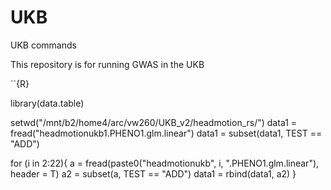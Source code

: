# UKB
UKB commands


This repository is for running GWAS in the UKB



``{R}

library(data.table)

setwd("/mnt/b2/home4/arc/vw260/UKB_v2/headmotion_rs/")
data1 = fread("headmotionukb1.PHENO1.glm.linear")
data1 = subset(data1, TEST == "ADD")

for (i in 2:22){
  a = fread(paste0("headmotionukb", i, ".PHENO1.glm.linear"), header = T)
  a2 = subset(a, TEST == "ADD")
  data1 = rbind(data1, a2)
}

```
